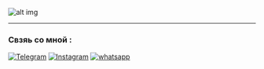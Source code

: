 <!-- ## Мои проекты: ##

WAYTUR - [ДЕМО](https://way-tur-mern.herokuapp.com/)

CAR-TUNING - [ДЕМО](https://tuning-atelie.herokuapp.com/) -->
![alt img](https://www.codewars.com/users/Mataew/badges/large)

___

### Свзяь со мной :
[![Telegram](https://img.shields.io/badge/-Telegram-white?style=for-the-badge&logo=telegram&logoColor=green)](https://t.me/boogooz)
[![Instagram](https://img.shields.io/badge/-Instagram-white?style=for-the-badge&logo=instagram&logoColor=pink)](https://www.instagram.com/mataev.umar/)
[![whatsapp](https://img.shields.io/badge/-WhatsApp-white?style=for-the-badge&logo=WhatsApp&logoColor=green)](https://wa.me/89659639313)
 
